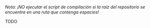 *Nota: ¡NO ejecutar el script de compilación si la raíz del repositorio se encuentra en una ruta que contenga espacios!*

TODO